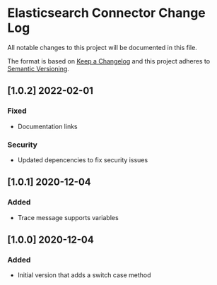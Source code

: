 # Elasticsearch Connector Change Log
All notable changes to this project will be documented in this file.

The format is based on [Keep a Changelog](http://keepachangelog.com/)
and this project adheres to [Semantic Versioning](http://semver.org/).

## [1.0.2] 2022-02-01 
### Fixed
- Documentation links

### Security
- Updated depencencies to fix security issues

## [1.0.1] 2020-12-04 
### Added
- Trace message supports variables 

## [1.0.0] 2020-12-04
### Added
- Initial version that adds a switch case method
